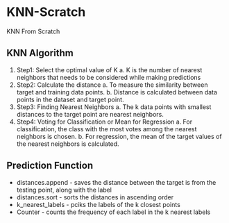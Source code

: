 # KNN-Scratch
KNN From Scratch

## KNN Algorithm
1. Step1: Select the optimal value of K
  a. K is the number of nearest neighbors that needs to be considered while making predictions
2. Step2: Calculate the distance
  a. To measure the similarity between target and training data points.
  b. Distance is calculated between data points in the dataset and target point.
3. Step3: Finding Nearest Neighbors
   a. The k data points with smallest distances to the target point are nearest neighbors.
4. Step4: Voting for Classification or Mean for Regression
   a. For classification, the class with the most votes among the nearest neighbors is chosen.
   b. For regression, the mean of the target values of the nearest neighbors is calculated.


## Prediction Function
* distances.append - saves the distance between the target is from the testing point, along with the label
* distances.sort - sorts the distances in ascending order
* k_nearest_labels - pciks the labels of the k closest points
* Counter - counts the frequency of each label in the k nearest labels